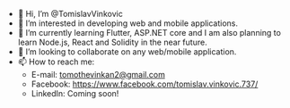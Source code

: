 - 👋 Hi, I’m @TomislavVinkovic
- 👀 I’m interested in developing web and mobile applications.
- 🌱 I’m currently learning Flutter, ASP.NET core and I am also planning to learn Node.js, React and Solidity in the near future.
- 💞️ I’m looking to collaborate on any web/mobile application.
- 📫 How to reach me:
    - E-mail: tomothevinkan2@gmail.com
    - Facebook: https://www.facebook.com/tomislav.vinkovic.737/
    - LinkedIn: Coming soon!

<!---
TomislavVinkovic/TomislavVinkovic is a ✨ special ✨ repository because its `README.md` (this file) appears on your GitHub profile.
You can click the Preview link to take a look at your changes.
--->

